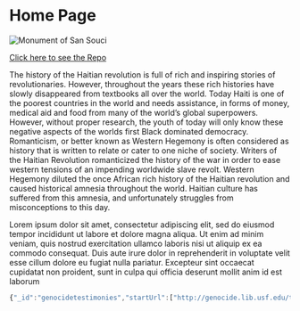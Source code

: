# Home Page 


![Monument of San Souci](https://www.wmf.org/sites/default/files/styles/project_gallery_full_size/public/projects/gallery/HTI-Palace-2.jpg?itok=uyRS68mM)


[Click here to see the Repo](https://github.com/maryelliott1020/WesternHegemony/tree/master)


The history of the Haitian revolution is full of rich and inspiring stories of revolutionaries. However, throughout the years these rich histories have slowly disappeared from textbooks all over the world. Today Haiti is one of the poorest countries in the world and needs assistance, in forms of money, medical aid and food from many of the world’s global superpowers. However, without proper research, the youth of today will only know these negative aspects of the worlds first Black dominated democracy. Romanticism, or better known as Western Hegemony is often considered as history that is written to relate or cater to one niche of society.  Writers of the Haitian Revolution romanticized the history of the war in order to ease western tensions of an impending worldwide slave revolt. Western Hegemony diluted the once African rich history of the Haitian revolution and caused historical amnesia throughout the world. Haitian culture has suffered from this amnesia, and unfortunately struggles from misconceptions to this day.

Lorem ipsum dolor sit amet, consectetur adipiscing elit, sed do eiusmod tempor incididunt ut labore et dolore magna aliqua. Ut enim ad minim veniam, quis nostrud exercitation ullamco laboris nisi ut aliquip ex ea commodo consequat. Duis aute irure dolor in reprehenderit in voluptate velit esse cillum dolore eu fugiat nulla pariatur. Excepteur sint occaecat cupidatat non proident, sunt in culpa qui officia deserunt mollit anim id est laborum

``` javascript
{"_id":"genocidetestimonies","startUrl":["http://genocide.lib.usf.edu/taxonomy/term/1435"],"selectors":[{"id":"document","type":"SelectorLink","parentSelectors":["_root","next button"],"selector":".views-field-title-field a","multiple":true,"delay":0},{"id":"mistreatment and death","type":"SelectorText","parentSelectors":["document"],"selector":".views-field-field-mistreatment-and-death div","multiple":false,"regex":"","delay":0},{"id":"Location","type":"SelectorText","parentSelectors":["document"],"selector":".views-field-field-location-at-time-of-genoci div","multiple":false,"regex":"","delay":0},{"id":"language","type":"SelectorText","parentSelectors":["document"],"selector":".views-field-field-language a","multiple":false,"regex":"","delay":0},{"id":"politics","type":"SelectorText","parentSelectors":["document"],"selector":".views-field-field-politics div","multiple":false,"regex":"","delay":0},{"id":"Geographic features ","type":"SelectorText","parentSelectors":["document"],"selector":".views-field-field-geographic-features a","multiple":false,"regex":"","delay":0},{"id":"next button","type":"SelectorLink","parentSelectors":["_root","document"],"selector":".pager-next a","multiple":true,"delay":0}]}
```
